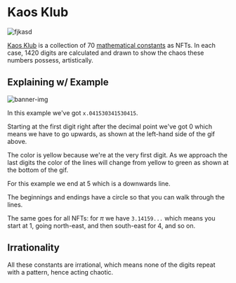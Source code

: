# Kaos Klub
![fjkasd](https://user-images.githubusercontent.com/107322691/210419267-e1f3bde1-4d5a-414c-9325-c258f082902b.png)

[Kaos Klub](https://opensea.io/collection/kaos-klub) is a collection of 70 [mathematical constants](https://en.wikipedia.org/wiki/Mathematical_constant) as NFTs. In each case, 1420 digits are calculated and drawn to show the chaos these numbers possess, artistically. 

## Explaining w/ Example

![banner-img](https://user-images.githubusercontent.com/107322691/210547946-0e8bc417-04a8-46af-a9af-ab81d8156edb.gif)

In this example we've got `x.041530341530415`.

Starting at the first digit right after the decimal point we've got 0 which means we have to go upwards, as shown at the left-hand side of the gif above. 

The color is yellow because we're at the very first digit. As we approach the last digits the color of the lines will change from yellow to green as shown at the bottom of the gif.

For this example we end at 5 which is a downwards line. 

The beginnings and endings have a circle so that you can walk through the lines.

The same goes for all NFTs: for $\pi$ we have `3.14159...` which means you start at 1, going north-east, and then south-east for 4, and so on.

## Irrationality

All these constants are irrational, which means none of the digits repeat with a pattern, hence acting chaotic. 

